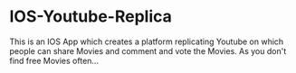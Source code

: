 # IOS-Youtube-Replica
This is an IOS App which creates a platform replicating Youtube on which people can share Movies and comment and vote the Movies. As you don't find free Movies often...
